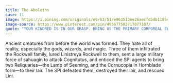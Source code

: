 ```yaml
---
title: The Aboleths
case: 11
image: https://i.pinimg.com/originals/e9/63/51/e963513ee26aecfdbdb1189e5e0a0ede.png
image-source: https://www.pinterest.com/pin/495677502717077107/
quote: "YOUR KINDRED IS IN OUR GRASP. BRING US THE PRIMARY CORPOREAL ELEMENT, OR WE WILL INCORPORATE THE KINDRED INTO OUR LEGION. WE ARRANGE A DISTRACTION—TO MINIMIZE INTERFERENCE FROM OTHER CORPOREAL BEINGS. BRING IT NOW. WE WILL GUIDE YOU. OR DO NOT, AND WE WILL WRACK YOUR TERRITORY WITH SUFFERING."
---
```

Ancient creatures from before the world was formed. They hate all of reality, especially the gods, wizards, and magic. Three of them infiltrated the Rockwell family, lured Linistreya Rockwell to them, sent a large military force of sahuagin to attack Cognitutus, and enticed the SPI agents to bring two Reliquaries—the Lamp of Seeming, and the Cornucopia in Hornblade form—to their lair. The SPI defeated them, destroyed their lair, and rescued Lini.
